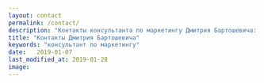 ```yaml
---
layout: contact
permalink: /contact/
description: "Контакты консультанта по маркетингу Дмитрия Бартошевича: телефон, элетронная почта, телеграм."
title: "Контакты Дмитрия Бартошевича"
keywords: "консультант по маркетингу"
date:   2019-01-07
last_modified_at: 2019-01-28
image:
---
```

